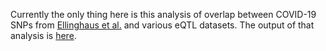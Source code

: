 Currently the only thing here is this analysis of overlap between COVID-19 SNPs from <a href="https://www.nejm.org/doi/full/10.1056/NEJMoa2020283">Ellinghaus et al.</a> and various eQTL datasets. The output of that analysis is <a href="https://htmlpreview.github.io/?https://github.com/Jeremy37/src/blob/master/check_covid_qtl_alleles.html">here</a>.

